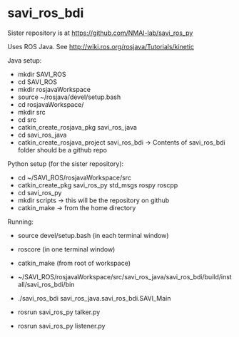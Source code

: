 # savi_ros_bdi

Sister repository is at https://github.com/NMAI-lab/savi_ros_py

Uses ROS Java. See http://wiki.ros.org/rosjava/Tutorials/kinetic

Java setup:
- mkdir SAVI_ROS
- cd SAVI_ROS
- mkdir rosjavaWorkspace
- source ~/rosjava/devel/setup.bash
- cd rosjavaWorkspace/
- mkdir src
- cd src
- catkin_create_rosjava_pkg savi_ros_java
- cd savi_ros_java
- catkin_create_rosjava_project savi_ros_bdi
-> Contents of savi_ros_bdi folder should be a github repo

Python setup (for the sister repository):
- cd ~/SAVI_ROS/rosjavaWorkspace/src
- catkin_create_pkg savi_ros_py std_msgs rospy roscpp
- cd savi_ros_py 
- mkdir scripts -> this will be the repository on github
- catkin_make -> from the home directory

Running:
- source devel/setup.bash (in each terminal window)
- roscore (in one terminal window)
- catkin_make (from root of workspace)

- ~/SAVI_ROS/rosjavaWorkspace/src/savi_ros_java/savi_ros_bdi/build/install/savi_ros_bdi/bin 
- ./savi_ros_bdi savi_ros_java.savi_ros_bdi.SAVI_Main


- rosrun savi_ros_py talker.py  
- rosrun savi_ros_py listener.py 
